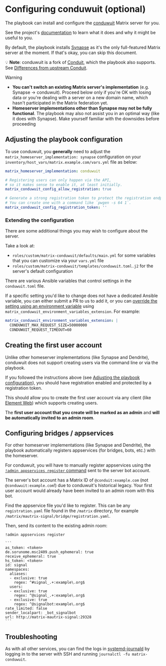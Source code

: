 <!--
SPDX-FileCopyrightText: 2025 Slavi Pantaleev
SPDX-FileCopyrightText: 2025 Suguru Hirahara

SPDX-License-Identifier: AGPL-3.0-or-later
-->

# Configuring conduwuit (optional)

The playbook can install and configure the [conduwuit](https://conduwuit.puppyirl.gay/) Matrix server for you.

See the project's [documentation](https://conduwuit.puppyirl.gay/) to learn what it does and why it might be useful to you.

By default, the playbook installs [Synapse](https://github.com/element-hq/synapse) as it's the only full-featured Matrix server at the moment. If that's okay, you can skip this document.

💡 **Note**: conduwuit is a fork of [Conduit](./configuring-playbook-conduit.md), which the playbook also supports. See [Differences from upstream Conduit](https://conduwuit.puppyirl.gay/differences.html).

> [!WARNING]
> - **You can't switch an existing Matrix server's implementation** (e.g. Synapse -> conduwuit). Proceed below only if you're OK with losing data or you're dealing with a server on a new domain name, which hasn't participated in the Matrix federation yet.
> - **Homeserver implementations other than Synapse may not be fully functional**. The playbook may also not assist you in an optimal way (like it does with Synapse). Make yourself familiar with the downsides before proceeding

## Adjusting the playbook configuration

To use conduwuit, you **generally** need to adjust the `matrix_homeserver_implementation: synapse` configuration on your `inventory/host_vars/matrix.example.com/vars.yml` file as below:

```yaml
matrix_homeserver_implementation: conduwuit

# Registering users can only happen via the API,
# so it makes sense to enable it, at least initially.
matrix_conduwuit_config_allow_registration: true

# Generate a strong registration token to protect the registration endpoint from abuse.
# You can create one with a command like `pwgen -s 64 1`.
matrix_conduwuit_config_registration_token: ''
```

### Extending the configuration

There are some additional things you may wish to configure about the server.

Take a look at:

- `roles/custom/matrix-conduwuit/defaults/main.yml` for some variables that you can customize via your `vars.yml` file
- `roles/custom/matrix-conduwuit/templates/conduwuit.toml.j2` for the server's default configuration

There are various Ansible variables that control settings in the `conduwuit.toml` file.

If a specific setting you'd like to change does not have a dedicated Ansible variable, you can either submit a PR to us to add it, or you can [override the setting using an environment variable](https://conduwuit.puppyirl.gay/configuration.html#environment-variables) using `matrix_conduwuit_environment_variables_extension`. For example:

```yaml
matrix_conduwuit_environment_variables_extension: |
  CONDUWUIT_MAX_REQUEST_SIZE=50000000
  CONDUWUIT_REQUEST_TIMEOUT=60
```

## Creating the first user account

Unlike other homeserver implementations (like Synapse and Dendrite), conduwuit does not support creating users via the command line or via the playbook.

If you followed the instructions above (see [Adjusting the playbook configuration](#adjusting-the-playbook-configuration)), you should have registration enabled and protected by a registration token.

This should allow you to create the first user account via any client (like [Element Web](./configuring-playbook-client-element-web.md)) which supports creating users.

The **first user account that you create will be marked as an admin** and **will be automatically invited to an admin room**.


## Configuring bridges / appservices

For other homeserver implementations (like Synapse and Dendrite), the playbook automatically registers appservices (for bridges, bots, etc.) with the homeserver.

For conduwuit, you will have to manually register appservices using the [`!admin appservices register` command](https://conduwuit.puppyirl.gay/appservices.html#set-up-the-appservice---general-instructions) sent to the server bot account.

The server's bot account has a Matrix ID of `@conduit:example.com` (not `@conduwuit:example.com`!) due to conduwuit's historical legacy.
Your first user account would already have been invited to an admin room with this bot.

Find the appservice file you'd like to register. This can be any `registration.yaml` file found in the `/matrix` directory, for example `/matrix/mautrix-signal/bridge/registration.yaml`.

Then, send its content to the existing admin room:

    !admin appservices register

    ```
    as_token: <token>
    de.sorunome.msc2409.push_ephemeral: true
    receive_ephemeral: true
    hs_token: <token>
    id: signal
    namespaces:
      aliases:
      - exclusive: true
        regex: ^#signal_.+:example\.org$
      users:
      - exclusive: true
        regex: ^@signal_.+:example\.org$
      - exclusive: true
        regex: ^@signalbot:example\.org$
    rate_limited: false
    sender_localpart: _bot_signalbot
    url: http://matrix-mautrix-signal:29328
    ```

## Troubleshooting

As with all other services, you can find the logs in [systemd-journald](https://www.freedesktop.org/software/systemd/man/systemd-journald.service.html) by logging in to the server with SSH and running `journalctl -fu matrix-conduwuit`.
